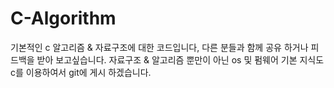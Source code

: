 # C-Algorithm
기본적인 c 알고리즘 & 자료구조에 대한 코드입니다,
다른 분들과 함께 공유 하거나 피드백을 받아 보고싶습니다.
자료구조 & 알고리즘 뿐만이 아닌 os 및 펌웨어 기본 지식도 c를 이용하여서 git에 게시 하겠습니다.
